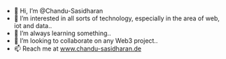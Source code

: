 - 👋 Hi, I’m @Chandu-Sasidharan
- 👀 I’m interested in all sorts of technology, especially in the area of web, iot and data..
- 🌱 I’m always learning something..
- 💞️ I’m looking to collaborate on any Web3 project..
- 📫 Reach me at www.chandu-sasidharan.de

<!---
Chandu-Sasidharan/Chandu-Sasidharan is a ✨ special ✨ repository because its `README.md` (this file) appears on your GitHub profile.
You can click the Preview link to take a look at your changes.
--->
